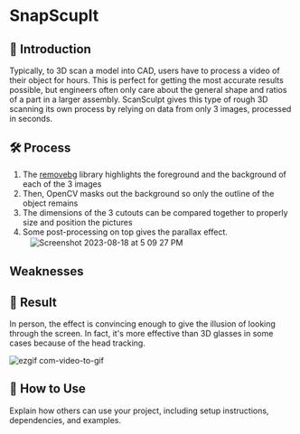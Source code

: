 # SnapScuplt

## 🏺 Introduction
  Typically, to 3D scan a model into CAD, users have to process a video of their object for hours. This is perfect for getting the most accurate results possible, but engineers often only care about the general shape and ratios of a part in a larger assembly. ScanSculpt gives this type of rough 3D scanning its own process by relying on data from only 3 images, processed in seconds. 

## 🛠 Process

  1. The [removebg](https://www.remove.bg/) library highlights the foreground and the background of each of the 3 images
  2. Then, OpenCV masks out the background so only the outline of the object remains
  3. The dimensions of the 3 cutouts can be compared together to properly size and position the pictures 
  4. Some post-processing on top gives the parallax effect.  
ㅤ![Screenshot 2023-08-18 at 5 09 27 PM](https://github.com/NoahBSchwartz/SnapSculpt/assets/44248582/2553897f-9526-4345-aff8-dbf7a8632536)



## Weaknesses 

## 🎉 Result
In person, the effect is convincing enough to give the illusion of looking through the screen. In fact, it's more effective than 3D glasses in some cases because of the head tracking.

![ezgif com-video-to-gif](https://github.com/NoahBSchwartz/SnapSculpt/assets/44248582/3815bc02-becb-4487-a7df-b35581b79f77)



## 🚀 How to Use

Explain how others can use your project, including setup instructions, dependencies, and examples.



